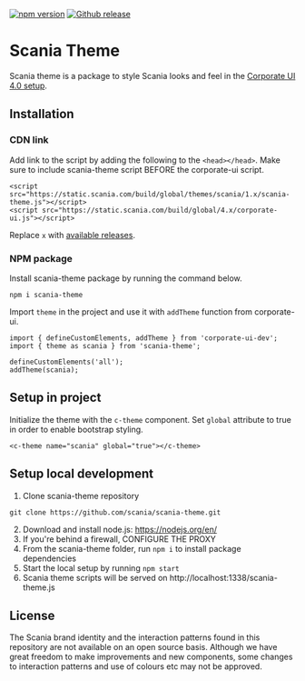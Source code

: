 [![npm version](http://img.shields.io/npm/v/scania-theme.svg?style=flat&color=1081C2)](https://npmjs.org/package/scania-theme)
[![Github release](https://img.shields.io/github/v/tag/scania/scania-theme.svg?label=release&color=1081C2)](https://github.com/scania/scania-theme/releases)

# Scania Theme

Scania theme is a package to style Scania looks and feel in the [Corporate UI 4.0 setup](https://github.com/scania/corporate-ui-dev/).

## Installation

### CDN link

Add link to the script by adding the following to the `<head></head>`. Make sure to include scania-theme script BEFORE the corporate-ui script.
```
<script src="https://static.scania.com/build/global/themes/scania/1.x/scania-theme.js"></script>
<script src="https://static.scania.com/build/global/4.x/corporate-ui.js"></script>
```
Replace `x` with [available releases](https://www.npmjs.com/package/scania-theme).

### NPM package

Install scania-theme package by running the command below.
```
npm i scania-theme
```
Import `theme` in the project and use it with `addTheme` function from corporate-ui.

```
import { defineCustomElements, addTheme } from 'corporate-ui-dev'; 
import { theme as scania } from 'scania-theme'; 
 
defineCustomElements('all'); 
addTheme(scania);
```

## Setup in project

Initialize the theme with the `c-theme` component. Set `global` attribute to true in order to enable bootstrap styling.

```
<c-theme name="scania" global="true"></c-theme>
```

## Setup local development

1. Clone scania-theme repository

```
git clone https://github.com/scania/scania-theme.git
```

2. Download and install node.js: https://nodejs.org/en/
3. If you're behind a firewall, CONFIGURE THE PROXY
4. From the scania-theme folder, run `npm i` to install package dependencies
5. Start the local setup by running `npm start`
6. Scania theme scripts will be served on http://localhost:1338/scania-theme.js

## License

The Scania brand identity and the interaction patterns found in this repository are not available on an open source basis. Although we have great freedom to make improvements and new components, some changes to interaction patterns and use of colours etc may not be approved.
